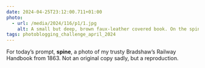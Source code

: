 ```yaml
---
date: 2024-04-25T23:12:00.711+01:00
photo:
  - url: /media/2024/116/p1/1.jpg
    alt: A small but deep, brown faux-leather covered book. On the spine, the title ‘Bradshaw’s Handbook, 1963’. The photo is taken from an above angle so that the separated pages can be seen.
tags: photoblogging_challenge_april_2024
---
```


For today’s prompt, **spine**, a photo of my trusty Bradshaw’s Railway Handbook from 1863. Not an original copy sadly, but a reproduction.

